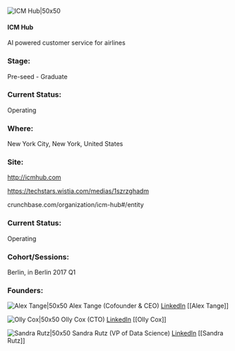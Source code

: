 

![ICM Hub|50x50](https://apimg.techstars.com/connect/images/image_files/587e0a6dc9aec7569a00000d/original/ICM_Hub_small.png)

#### ICM Hub
AI powered customer service for airlines

### Stage: 
Pre-seed - Graduate 

### Current Status: 
Operating

### Where:
New York City, New York, United States

### Site:
http://icmhub.com

https://techstars.wistia.com/medias/1szrzghadm

crunchbase.com/organization/icm-hub#/entity

### Current Status: 
Operating

### Cohort/Sessions: 
Berlin, in Berlin 2017 Q1

### Founders: 

![Alex Tange|50x50](https://apimg.techstars.com/connect/images/image_files/587e0803c9aec7569a00000c/original/Alex_282x282.jpg) Alex Tange (Cofounder & CEO) [LinkedIn](https://linkedin.com/in/alextange) [[Alex Tange]]

![Olly Cox|50x50](https://apimg.techstars.com/connect/images/image_files/587e5a149c66a909fc000002/original/Oliver_Cox_Profile_Small.jpeg) Olly Cox (CTO) [LinkedIn](https://linkedin.com/in/olivercox) [[Olly Cox]]

![Sandra Rutz|50x50](https://apimg.techstars.com/connect/images/image_files/58946fb49c66a92ec0000062/original/DSC_9372_-_Version_3.jpg) Sandra Rutz (VP of Data Science) [LinkedIn](https://linkedin.com/in/sandrarutz) [[Sandra Rutz]]


